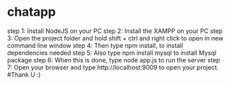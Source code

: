 # chatapp
 step 1: Install NodeJS on your PC
 step 2: Install the XAMPP on your PC
 step 3: Open the project folder and hold shift + ctrl and right click to open in new command line window
 step 4: Then type npm install, to install dependencies needed
 step 5: Also type npm install mysql to install Mysql package
 step 6: When this is done, type node app.js to run the server
 step 7: Open your browser and type http://localhost:9009 to open your project.
#Thank U :)
